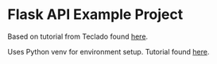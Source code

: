 # Flask API Example Project

Based on tutorial from Teclado found [here](https://blog.teclado.com/first-rest-api-flask-postgresql-python/).

Uses Python venv for environment setup. Tutorial found [here](https://ljvmiranda921.github.io/notebook/2021/05/12/how-to-manage-python-envs/).